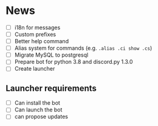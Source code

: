 # News

 - [ ] i18n for messages
 - [ ] Custom prefixes
 - [ ] Better help command
 - [ ] Alias system for commands (e.g. `.alias .ci show .cs`)
 - [ ] Migrate MySQL to postgresql
 - [ ] Prepare bot for python 3.8 and discord.py 1.3.0
 - [ ] Create launcher

## Launcher requirements

 - [ ] Can install the bot
 - [ ] Can launch the bot
 - [ ] can propose updates 